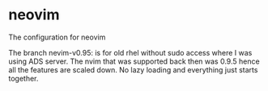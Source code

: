 # neovim
The configuration for neovim

The branch nevim-v0.95: is for old rhel without sudo access where I was using ADS server. The nvim that was supported back then was 0.9.5 hence all the features are scaled down. No lazy loading and everything just starts together.
